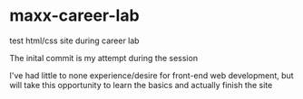 # maxx-career-lab
test html/css site during career lab

The inital commit is my attempt during the session

I've had little to none experience/desire for front-end web development, but will take this opportunity to learn the basics and actually finish the site

